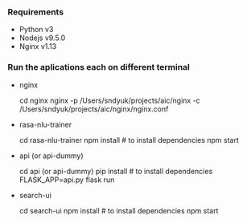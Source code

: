 ### Requirements
* Python v3
* Nodejs v9.5.0
* Nginx v1.13

### Run the aplications each on different terminal

* nginx

    cd nginx
    nginx -p /Users/sndyuk/projects/aic/nginx -c /Users/sndyuk/projects/aic/nginx/nginx.conf


* rasa-nlu-trainer

    cd rasa-nlu-trainer
    npm install # to install dependencies
    npm start

* api (or api-dummy)

    cd api (or api-dummy)
    pip install # to install dependencies
    FLASK_APP=api.py flask run

* search-ui

    cd search-ui
    npm install # to install dependencies
    npm start
